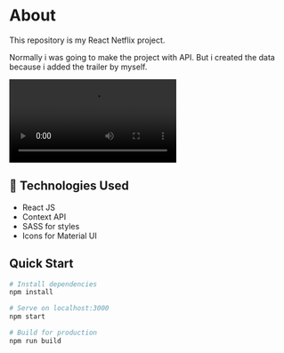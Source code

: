 <h1>About</h1>

<p>This repository is my React Netflix project.<p>
<p>Normally i was going to make the project with API. But i created the data because i added the trailer by myself.<p>

<video src="./src/assets/netflix.mp4"></video>

## 🧰 Technologies Used

- React JS
- Context API
- SASS for styles
- Icons for Material UI

## Quick Start

```bash
# Install dependencies
npm install

# Serve on localhost:3000
npm start

# Build for production
npm run build
```
